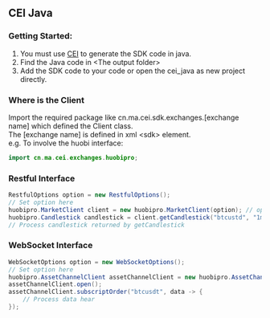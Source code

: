## CEI Java

### Getting Started:
1. You must use [CEI](https://github.com/macomfan/cei) to generate the SDK code in java.  
2. Find the Java code in \<The output folder>
3. Add the SDK code to your code or open the cei_java as new project directly.

### Where is the Client
Import the required package like cn.ma.cei.sdk.exchanges.\[exchange name] which defined the Client class.  
The \[exchange name] is defined in xml \<sdk> element.  
e.g. To involve the huobi interface:
```java
import cn.ma.cei.exchanges.huobipro;
```

### Restful Interface
```java
RestfulOptions option = new RestfulOptions();
// Set option here
huobipro.MarketClient client = new huobipro.MarketClient(option); // option can be ignored
huobipro.Candlestick candlestick = client.getCandlestick("btcustd", "1min", null);
// Process candlestick returned by getCandlestick
```

### WebSocket Interface
```java
WebSocketOptions option = new WebSocketOptions();
// Set option here
huobipro.AssetChannelClient assetChannelClient = new huobipro.AssetChannelClient(option); // option can be ignored
assetChannelClient.open();
assetChannelClient.subscriptOrder("btcusdt", data -> {
    // Process data hear
});
```
